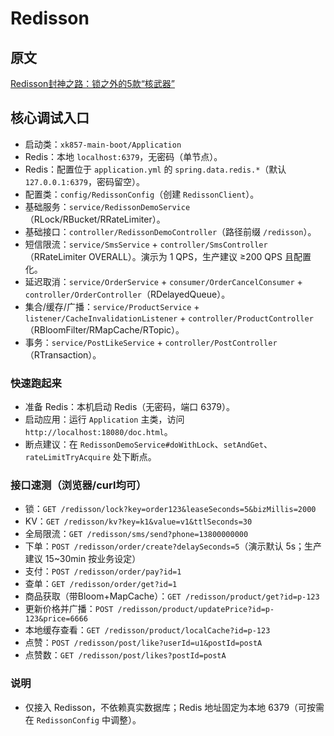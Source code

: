 # Redisson 

## 原文

[Redisson封神之路：锁之外的5款“核武器”](https://blog.csdn.net/qq_45740561/article/details/151372905)

## 核心调试入口

- 启动类：`xk857-main-boot/Application`
- Redis：本地 `localhost:6379`，无密码（单节点）。
- Redis：配置位于 `application.yml` 的 `spring.data.redis.*`（默认 `127.0.0.1:6379`，密码留空）。
- 配置类：`config/RedissonConfig`（创建 `RedissonClient`）。
- 基础服务：`service/RedissonDemoService`（RLock/RBucket/RRateLimiter）。
- 基础接口：`controller/RedissonDemoController`（路径前缀 `/redisson`）。
- 短信限流：`service/SmsService` + `controller/SmsController`（RRateLimiter OVERALL）。演示为 1 QPS，生产建议 ≥200 QPS 且配置化。
- 延迟取消：`service/OrderService` + `consumer/OrderCancelConsumer` + `controller/OrderController`（RDelayedQueue）。
- 集合/缓存/广播：`service/ProductService` + `listener/CacheInvalidationListener` + `controller/ProductController`（RBloomFilter/RMapCache/RTopic）。
- 事务：`service/PostLikeService` + `controller/PostController`（RTransaction）。

### 快速跑起来

- 准备 Redis：本机启动 Redis（无密码，端口 6379）。
- 启动应用：运行 `Application` 主类，访问 `http://localhost:18080/doc.html`。
- 断点建议：在 `RedissonDemoService#doWithLock`、`setAndGet`、`rateLimitTryAcquire` 处下断点。

### 接口速测（浏览器/curl均可）

- 锁：`GET /redisson/lock?key=order123&leaseSeconds=5&bizMillis=2000`
- KV：`GET /redisson/kv?key=k1&value=v1&ttlSeconds=30`
- 全局限流：`GET /redisson/sms/send?phone=13800000000`
- 下单：`POST /redisson/order/create?delaySeconds=5`（演示默认 5s；生产建议 15~30min 按业务设定）
- 支付：`POST /redisson/order/pay?id=1`
- 查单：`GET /redisson/order/get?id=1`
- 商品获取（带Bloom+MapCache）：`GET /redisson/product/get?id=p-123`
- 更新价格并广播：`POST /redisson/product/updatePrice?id=p-123&price=6666`
- 本地缓存查看：`GET /redisson/product/localCache?id=p-123`
- 点赞：`POST /redisson/post/like?userId=u1&postId=postA`
- 点赞数：`GET /redisson/post/likes?postId=postA`

### 说明
- 仅接入 Redisson，不依赖真实数据库；Redis 地址固定为本地 6379（可按需在 `RedissonConfig` 中调整）。
